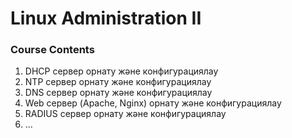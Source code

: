# Linux Administration II

### Course Contents
1) DHCP сервер орнату және конфигурациялау
2) NTP сервер орнату және конфигурациялау
3) DNS сервер орнату және конфигурациялау
4) Web сервер (Apache, Nginx) орнату және конфигурациялау
5) RADIUS сервер орнату және конфигурациялау
6) ...

